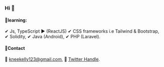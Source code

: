 ### Hi 👋
#### 📎learning:
✔ Js, TypeScript ▶ (ReactJS)
✔ CSS frameworks i.e Tailwind & Bootstrap,
✔ Solidity,
✔ Java (Android),
✔ PHP (Laravel).
#### 📎Contact
📌 kneekelly123@gmail.com,
📌 [Twitter Handle](https://twitter.com/Qhabe_4).
